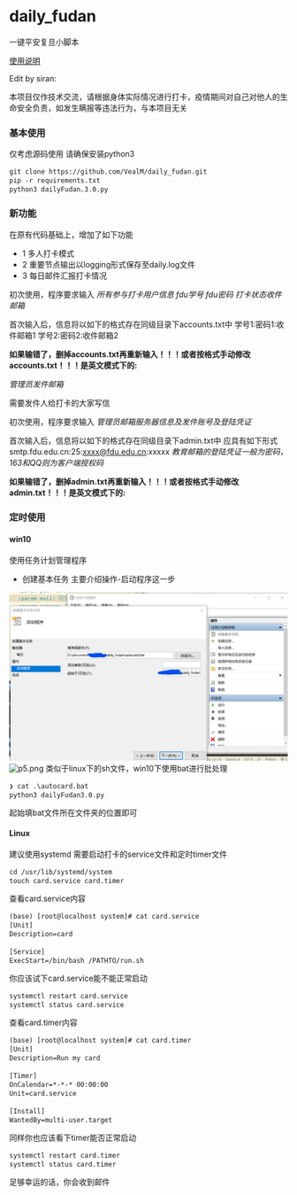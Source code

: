 # daily_fudan
一键平安复旦小脚本


[使用说明](https://zhuanlan.zhihu.com/p/141091735)

Edit by siran:

本项目仅作技术交流，请根据身体实际情况进行打卡，疫情期间对自己对他人的生命安全负责，如发生瞒报等违法行为，与本项目无关

### 基本使用

仅考虑源码使用
请确保安装python3

``` shell
git clone https://github.com/VealM/daily_fudan.git
pip -r requirements.txt
python3 dailyFudan.3.0.py
```

### 新功能

在原有代码基础上，增加了如下功能

- 1 多人打卡模式 
- 2 重要节点输出以logging形式保存至daily.log文件
- 3 每日邮件汇报打卡情况

初次使用，程序要求输入
*所有参与打卡用户信息 fdu学号 fdu密码 打卡状态收件邮箱*


首次输入后，信息将以如下的格式存在同级目录下accounts.txt中
学号1:密码1:收件邮箱1
学号2:密码2:收件邮箱2

**如果输错了，删掉accounts.txt再重新输入！！！或者按格式手动修改accounts.txt！！！是英文模式下的:**

*管理员发件邮箱*

需要发件人给打卡的大家写信

初次使用，程序要求输入
*管理员邮箱服务器信息及发件账号及登陆凭证*

首次输入后，信息将以如下的格式存在同级目录下admin.txt中
应具有如下形式
smtp.fdu.edu.cn:25:xxxx@fdu.edu.cn:xxxxx
*教育邮箱的登陆凭证一般为密码，163和QQ则为客户端授权码*

**如果输错了，删掉admin.txt再重新输入！！！或者按格式手动修改admin.txt！！！是英文模式下的:**

### 定时使用

#### win10

使用任务计划管理程序

- 创建基本任务
主要介绍操作-启动程序这一步

![avatar](p5.png)
![p5.png](https://i.loli.net/2020/08/29/YAH7mbUQqKoy2Gt.png)
类似于linux下的sh文件，win10下使用bat进行批处理

``` shell
❯ cat .\autocard.bat
python3 dailyFudan3.0.py
```

起始填bat文件所在文件夹的位置即可

#### Linux

建议使用systemd
需要启动打卡的service文件和定时timer文件

``` shell
cd /usr/lib/systemd/system
touch card.service card.timer
```

查看card.service内容

``` shell
(base) [root@localhost system]# cat card.service  
[Unit]
Description=card

[Service]
ExecStart=/bin/bash /PATHTO/run.sh
```

你应该试下card.service能不能正常启动

``` shell
systemctl restart card.service
systemctl status card.service
```

查看card.timer内容

```shell
(base) [root@localhost system]# cat card.timer 
[Unit]
Description=Run my card

[Timer]
OnCalendar=*-*-* 00:00:00
Unit=card.service

[Install]
WantedBy=multi-user.target
```

同样你也应该看下timer能否正常启动

``` shell
systemctl restart card.timer
systemctl status card.timer
```

足够幸运的话，你会收到邮件